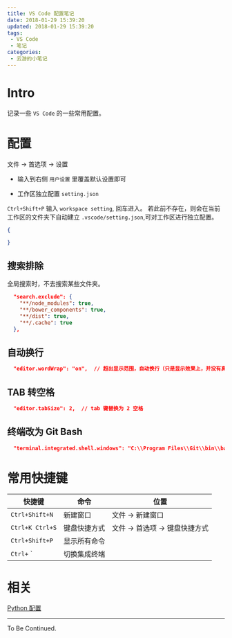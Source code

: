 ```yaml
---
title: VS Code 配置笔记
date: 2018-01-29 15:39:20
updated: 2018-01-29 15:39:20
tags:
 - VS Code
 - 笔记
categories:
 - 云游的小笔记
---
```

# Intro

记录一些 `VS Code` 的一些常用配置。

<!-- more -->

# 配置

文件 -> 首选项 -> 设置

- 输入到右侧 `用户设置` 里覆盖默认设置即可

- 工作区独立配置 `setting.json`

`Ctrl+Shift+P` 输入 `workspace setting`, 回车进入。
若此前不存在，则会在当前工作区的文件夹下自动建立 `.vscode/setting.json`,可对工作区进行独立配置。

```json
{

}
```

## 搜索排除

全局搜索时，不去搜索某些文件夹。

```json
  "search.exclude": {
    "**/node_modules": true,
    "**/bower_components": true,
    "**/dist": true,
    "**/.cache": true
  },
```

## 自动换行

```json
  "editor.wordWrap": "on",  // 超出显示范围，自动换行（只是显示效果上，并没有真正换行）
```

## TAB 转空格

```json
  "editor.tabSize": 2,  // tab 键替换为 2 空格
```

## 终端改为 Git Bash

```json
  "terminal.integrated.shell.windows": "C:\\Program Files\\Git\\bin\\bash.exe",
```

# 常用快捷键

快捷键|命令|位置
---|---|---
`Ctrl+Shift+N`|新建窗口|文件 -> 新建窗口
`Ctrl+K Ctrl+S`|键盘快捷方式|文件 -> 首选项 -> 键盘快捷方式
`Ctrl+Shift+P`|显示所有命令|
`Ctrl+` `|切换集成终端|

# 相关

 [Python 配置](https://yunyoujun.cn/note/python-growth-path/#编辑器)

---

To Be Continued.